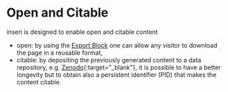 # Open and Citable

inseri is designed to enable open and citable content

- open: by using the [Export Block](../blocks/export.md) one can allow any visitor to download the page in a reusable format,
- citable: by depositing the previously generated content to a data repository, e.g. [Zenodo](https://zenodo.org/){:target="\_blank"}, it is possible to have a better longevity but to obtain also a persistent identifier (PID) that makes the content citable.
